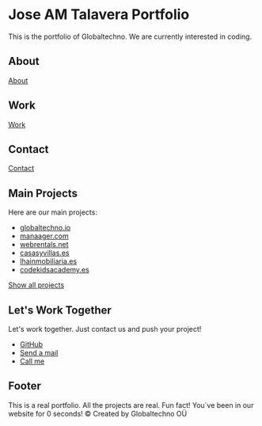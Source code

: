 # Jose AM Talavera Portfolio

This is the portfolio of Globaltechno. We are currently interested in coding.

## About

[About](#)

## Work

[Work](#)

## Contact

[Contact](#)

## Main Projects

Here are our main projects:

- [globaltechno.io](http://globaltechno.io/)
- [manaager.com](https://manaager.com/)
- [webrentals.net](https://www.webrentals.net/)
- [casasyvillas.es](https://casasyvillas.es/)
- [lhainmobiliaria.es](https://www.lhainmobiliaria.es/)
- [codekidsacademy.es](https://www.codekidsacademy.es/)

[Show all projects](https://globaltechno.io)

## Let's Work Together

Let's work together. Just contact us and push your project!

- [GitHub](https://github.com/joseamtalavera)
- [Send a mail](https://email.ionos.es/appsuite/?tl=y#!!&app=io.ox/mail&folder=default0/INBOX&mailto=mailto:example%40example.com)
- [Call me](https://api.whatsapp.com/send/?phone=34640369759&text&type=phone_number&app_absent=0)

## Footer

This is a real portfolio. All the projects are real. Fun fact! You´ve been in our website for 0 seconds! © Created by Globaltechno OÜ